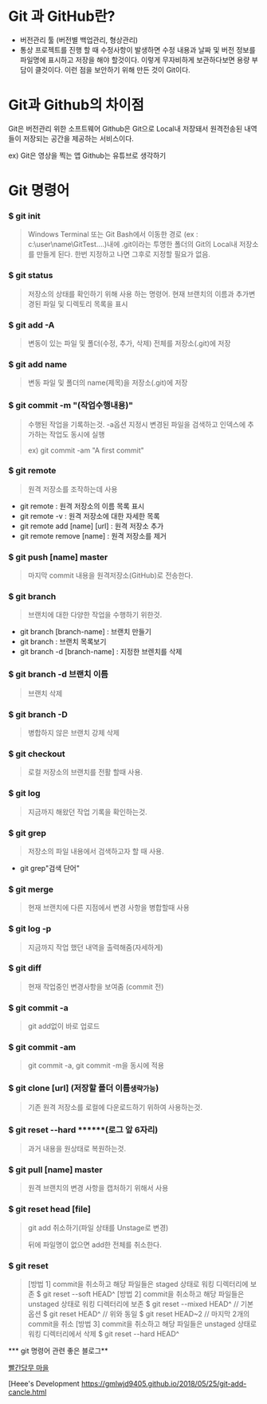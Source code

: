 # Git 과 GitHub란?

- 버전관리 툴
  (버전별 백업관리, 형상관리)
- 통상 프로젝트를 진행 할 때 수정사항이 발생하면 수정 내용과 날짜 및 버전 정보를 파일명에 표시하고 저장을 해야 할것이다. 이렇게 무자비하게 보관하다보면 용량 부담이 클것이다. 이런 점을 보안하기 위해 만든 것이 Git이다.

# Git과 Github의 차이점

Git은 버전관리 위한 소프트웨어
Github은 Git으로 Local내 저장돼서 원격전송된 내역들이 저장되는 공간을 제공하는 서비스이다.

ex)
Git은 영상을 찍는 앱
Github는 유튜브로 생각하기

#  Git 명령어
###  $ git init

>Windows Terminal 또는 Git Bash에서 이동한 경로 (ex : c:\user\name\GitTest\....)내에 .git이라는 투명한 폴더의 Git의 Local내 저장소를 만들게 된다. 한번 지정하고 나면 그후로 지정할 필요가 없음.

###  $ git status

>저장소의 상태를 확인하기 위해 사용 하는 명령어.
>현재 브랜치의 이름과 추가변경된 파일 및 디렉토리 목록을 표시

### $ git add -A 

>변동이 있는 파일 및 폴더(수정, 추가, 삭제) 전체를 저장소(.git)에 저장

### $ git add name

>변동 파일 및 폴더의 name(제목)을 저장소(.git)에 저장

### $ git commit -m "(작업수행내용)"
>수행된 작업을 기록하는것.
>-a옵션 지정시 변경된 파일을 검색하고 인덱스에 추가하는 작업도 동시에 실행
>
>ex) git commit -am "A first commit"

### $ git remote

>원격 저장소를 조작하는데 사용

- git remote : 원격 저장소의 이름 목록 표시
- git remote -v : 원격 저장소에 대한 자세한 목록
- git remote add [name] [url] : 원격 저장소 추가
- git remote remove [name] : 원격 저장소를 제거

### $ git push [name] master

>마지막 commit 내용을 원격저장소(GitHub)로 전송한다.

### $ git branch

>브랜치에 대한 다양한 작업을 수행하기 위한것.
- git branch [branch-name] : 브랜치 만들기
- git branch : 브랜치 목록보기
- git branch -d [branch-name] : 지정한 브렌치를 삭제

### $ git branch -d 브랜치 이름

>브랜치 삭제

### $ git branch -D

>병합하지 않은 브랜치 강제 삭제

### $ git checkout
>로컬 저장소의 브랜치를 전활 할때 사용.

### $ git log 
>지금까지 해왔던 작업 기록을 확인하는것.

### $ git grep
>저장소의 파일 내용에서 검색하고자 할 때 사용.
- git grep"검색 단어"

### $ git merge
>현재 브랜치에 다른 지점에서 변경 사항을 병합할때 사용

### $ git log -p

>지금까지 작업 했던 내역을 출력해줌(자세하게)

### $ git diff

>현재 작업중인 변경사항을 보여줌 (commit 전)

### $ git commit -a

>git add없이 바로 업로드

### $ git commit -am

>git commit -a, git commit -m을 동시에 적용



### $ git clone [url] (저장할 폴더 이름``생략가능``)

>기존 원격 저장소를 로컬에 다운로드하기 위하여 사용하는것.

### $ git reset --hard ******(로그 앞 6자리)

>과거 내용을 원상태로 복원하는것.

### $ git pull [name] master

>원격 브랜치의 변경 사항을 캡처하기 위해서 사용



### $ git reset head [file]

>git add 취소하기(파일 상태를 Unstage로 변경)
>
>뒤에 파일명이 없으면 add한 전체를 취소한다.



### $ git reset

>[방법 1] commit을 취소하고 해당 파일들은 staged 상태로 워킹 디렉터리에 보존
>$ git reset --soft HEAD^
>[방법 2] commit을 취소하고 해당 파일들은 unstaged 상태로 워킹 디렉터리에 보존
>$ git reset --mixed HEAD^ // 기본 옵션
>$ git reset HEAD^ // 위와 동일
>$ git reset HEAD~2 // 마지막 2개의 commit을 취소
>[방법 3] commit을 취소하고 해당 파일들은 unstaged 상태로 워킹 디렉터리에서 삭제
>$ git reset --hard HEAD^






*** git 명령어 관련 좋은 블로그**

[빨간당무 마을](https://redcarrot.tistory.com/227)

[Heee's Development https://gmlwjd9405.github.io/2018/05/25/git-add-cancle.html
